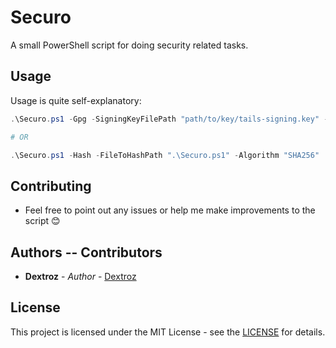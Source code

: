# Securo
A small PowerShell script for doing security related tasks.

## Usage

Usage is quite self-explanatory:

```powershell
.\Securo.ps1 -Gpg -SigningKeyFilePath "path/to/key/tails-signing.key" -SignatureFilePath "path/to/sig/tails-amd64-4.1.1.img.sig" -FileToValidatePath "path/to/file/tails-amd64.img" -Verbose

# OR

.\Securo.ps1 -Hash -FileToHashPath ".\Securo.ps1" -Algorithm "SHA256"
```

## Contributing

* Feel free to point out any issues or help me make improvements to the script 😊

## Authors -- Contributors

* **Dextroz** - *Author* - [Dextroz](https://github.com/Dextroz)

## License
This project is licensed under the MIT License - see the [LICENSE](LICENSE) for details.